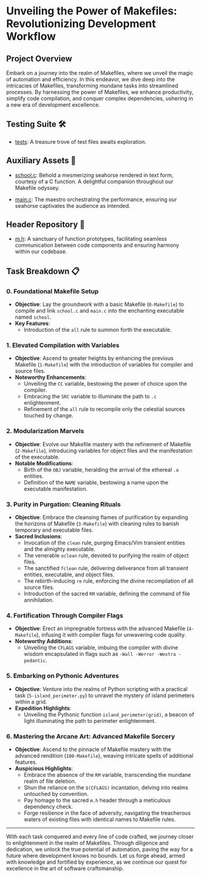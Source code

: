 # Unveiling the Power of Makefiles: Revolutionizing Development Workflow

## Project Overview

Embark on a journey into the realm of Makefiles, where we unveil the magic of automation and efficiency. In this endeavor, we dive deep into the intricacies of Makefiles, transforming mundane tasks into streamlined processes. By harnessing the power of Makefiles, we enhance productivity, simplify code compilation, and conquer complex dependencies, ushering in a new era of development excellence.

## Testing Suite 🛠️

- [tests](./tests): A treasure trove of test files awaits exploration.

## Auxiliary Assets 🌟

- [school.c](./school.c): Behold a mesmerizing seahorse rendered in text form, courtesy of a C function. A delightful companion throughout our Makefile odyssey.
  
- [main.c](./main.c): The maestro orchestrating the performance, ensuring our seahorse captivates the audience as intended.

## Header Repository 📁

- [m.h](./m.h): A sanctuary of function prototypes, facilitating seamless communication between code components and ensuring harmony within our codebase.

## Task Breakdown 📋

### 0. Foundational Makefile Setup

- **Objective**: Lay the groundwork with a basic Makefile (`0-Makefile`) to compile and link `school.c` and `main.c` into the enchanting executable named `school`.
- **Key Features**:
  - Introduction of the `all` rule to summon forth the executable.

### 1. Elevated Compilation with Variables

- **Objective**: Ascend to greater heights by enhancing the previous Makefile (`1-Makefile`) with the introduction of variables for compiler and source files.
- **Noteworthy Enhancements**:
  - Unveiling the `CC` variable, bestowing the power of choice upon the compiler.
  - Embracing the `SRC` variable to illuminate the path to `.c` enlightenment.
  - Refinement of the `all` rule to recompile only the celestial sources touched by change.

### 2. Modularization Marvels

- **Objective**: Evolve our Makefile mastery with the refinement of Makefile (`2-Makefile`), introducing variables for object files and the manifestation of the executable.
- **Notable Modifications**:
  - Birth of the `OBJ` variable, heralding the arrival of the ethereal `.o` entities.
  - Definition of the `NAME` variable, bestowing a name upon the executable manifestation.

### 3. Purity in Purgation: Cleaning Rituals

- **Objective**: Embrace the cleansing flames of purification by expanding the horizons of Makefile (`3-Makefile`) with cleaning rules to banish temporary and executable files.
- **Sacred Inclusions**:
  - Invocation of the `clean` rule, purging Emacs/Vim transient entities and the almighty executable.
  - The venerable `oclean` rule, devoted to purifying the realm of object files.
  - The sanctified `fclean` rule, delivering deliverance from all transient entities, executable, and object files.
  - The rebirth-inducing `re` rule, enforcing the divine recompilation of all source files.
  - Introduction of the sacred `RM` variable, defining the command of file annihilation.

### 4. Fortification Through Compiler Flags

- **Objective**: Erect an impregnable fortress with the advanced Makefile (`4-Makefile`), infusing it with compiler flags for unwavering code quality.
- **Noteworthy Additions**:
  - Unveiling the `CFLAGS` variable, imbuing the compiler with divine wisdom encapsulated in flags such as `-Wall -Werror -Wextra -pedantic`.

### 5. Embarking on Pythonic Adventures

- **Objective**: Venture into the realms of Python scripting with a practical task (`5-island_perimeter.py`) to unravel the mystery of island perimeters within a grid.
- **Expedition Highlights**:
  - Unveiling the Pythonic function `island_perimeter(grid)`, a beacon of light illuminating the path to perimeter enlightenment.

### 6. Mastering the Arcane Art: Advanced Makefile Sorcery

- **Objective**: Ascend to the pinnacle of Makefile mastery with the advanced rendition (`100-Makefile`), weaving intricate spells of additional features.
- **Auspicious Highlights**:
  - Embrace the absence of the `RM` variable, transcending the mundane realm of file deletion.
  - Shun the reliance on the `$(CFLAGS)` incantation, delving into realms untouched by convention.
  - Pay homage to the sacred `m.h` header through a meticulous dependency check.
  - Forge resilience in the face of adversity, navigating the treacherous waters of existing files with identical names to Makefile rules.

---

With each task conquered and every line of code crafted, we journey closer to enlightenment in the realm of Makefiles. Through diligence and dedication, we unlock the true potential of automation, paving the way for a future where development knows no bounds. Let us forge ahead, armed with knowledge and fortified by experience, as we continue our quest for excellence in the art of software craftsmanship.
